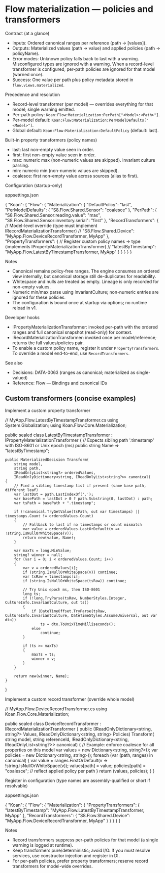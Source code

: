 # Flow materialization — policies and transformers

Contract (at a glance)
- Inputs: Ordered canonical ranges per reference (path → [values]).
- Outputs: Materialized values (path → value) and applied policies (path → policyName).
- Error modes: Unknown policy falls back to last with a warning. Misconfigured types are ignored with a warning. When a record-level transformer is configured, per-path policies are ignored for that model (warned once).
- Success: One value per path plus policy metadata stored in `flow.views.materialized`.

Precedence and resolution
- Record-level transformer (per model) — overrides everything for that model; single warning emitted.
- Per-path policy: `Koan:Flow:Materialization:PerPath["<Model>:<Path>"]`.
- Per-model default: `Koan:Flow:Materialization:PerModelDefaults["<Model>"]`.
- Global default: `Koan:Flow:Materialization:DefaultPolicy` (default: last).

Built-in property transformers (policy names)
- last: last non-empty value seen in order.
- first: first non-empty value seen in order.
- max: numeric max (non-numeric values are skipped). Invariant culture parsing.
- min: numeric min (non-numeric values are skipped).
- coalesce: first non-empty value across sources (alias to first).

Configuration (startup-only)

appsettings.json

{
  "Koan": {
    "Flow": {
      "Materialization": {
        "DefaultPolicy": "last",
        "PerModelDefaults": {
          "S8.Flow.Shared.Sensor": "coalesce"
        },
        "PerPath": {
          "S8.Flow.Shared.Sensor:reading.value": "max",
          "S8.Flow.Shared.Sensor:inventory.serial": "first"
        },
        "RecordTransformers": {
          // Model-level override (type must implement IRecordMaterializationTransformer)
          // "S8.Flow.Shared.Device": "MyApp.Flow.DeviceRecordTransformer, MyApp"
        },
        "PropertyTransformers": {
          // Register custom policy names → type (implements IPropertyMaterializationTransformer)
          // "latestByTimestamp": "MyApp.Flow.LatestByTimestampTransformer, MyApp"
        }
      }
    }
  }
}

Notes
- Canonical remains policy-free ranges. The engine consumes an ordered view internally, but canonical storage still de-duplicates for readability.
- Whitespace and nulls are treated as empty. Lineage is only recorded for non-empty values.
- Numeric min/max parse using InvariantCulture; non-numeric entries are ignored for these policies.
- The configuration is bound once at startup via options; no runtime reload in v1.

Developer hooks
- IPropertyMaterializationTransformer: invoked per-path with the ordered ranges and full canonical snapshot (read-only) for context.
- IRecordMaterializationTransformer: invoked once per model/reference; returns the full values/policies pair.
- To enable a custom policy name, register it under `PropertyTransformers`. To override a model end-to-end, use `RecordTransformers`.

See also
- Decisions: DATA-0063 (ranges as canonical; materialized as single-valued)
- Reference: Flow — Bindings and canonical IDs

## Custom transformers (concise examples)

Implement a custom property transformer

// MyApp.Flow.LatestByTimestampTransformer.cs
using System.Globalization;
using Koan.Flow.Core.Materialization;

public sealed class LatestByTimestampTransformer : IPropertyMaterializationTransformer
{
    // Expects sibling path '<base>.timestamp' with ISO-8601 or Unix epoch (ms)
    public string Name => "latestByTimestamp";

    public MaterializedDecision Transform(
        string model,
        string path,
        IReadOnlyList<string?> orderedValues,
        IReadOnlyDictionary<string, IReadOnlyList<string?>> canonical)
    {
        // Find a sibling timestamp list if present (same base path, different leaf)
        var lastDot = path.LastIndexOf('.');
        var basePath = lastDot > 0 ? path.Substring(0, lastDot) : path;
        var tsPath = basePath + ".timestamp";

        if (!canonical.TryGetValue(tsPath, out var timestamps) || timestamps.Count != orderedValues.Count)
        {
            // Fallback to last if no timestamps or count mismatch
            var value = orderedValues.LastOrDefault(v => !string.IsNullOrWhiteSpace(v));
            return new(value, Name);
        }

        var maxTs = long.MinValue;
        string? winner = null;
        for (var i = 0; i < orderedValues.Count; i++)
        {
            var v = orderedValues[i];
            if (string.IsNullOrWhiteSpace(v)) continue;
            var tsRaw = timestamps[i];
            if (string.IsNullOrWhiteSpace(tsRaw)) continue;

            // Try Unix epoch ms, then ISO-8601
            long ts;
            if (!long.TryParse(tsRaw, NumberStyles.Integer, CultureInfo.InvariantCulture, out ts))
            {
                if (DateTimeOffset.TryParse(tsRaw, CultureInfo.InvariantCulture, DateTimeStyles.AssumeUniversal, out var dto))
                    ts = dto.ToUnixTimeMilliseconds();
                else
                    continue;
            }

            if (ts >= maxTs)
            {
                maxTs = ts;
                winner = v;
            }
        }

        return new(winner, Name);
    }
}

Implement a custom record transformer (override whole model)

// MyApp.Flow.DeviceRecordTransformer.cs
using Koan.Flow.Core.Materialization;

public sealed class DeviceRecordTransformer : IRecordMaterializationTransformer
{
    public (IReadOnlyDictionary<string, string?> Values, IReadOnlyDictionary<string, string> Policies) Transform(
        string model,
        string referenceId,
        IReadOnlyDictionary<string, IReadOnlyList<string?>> canonical)
    {
        // Example: enforce coalesce for all properties on this model
        var values = new Dictionary<string, string?>();
        var policies = new Dictionary<string, string>();
        foreach (var (path, ranges) in canonical)
        {
            var value = ranges.FirstOrDefault(v => !string.IsNullOrWhiteSpace(v));
            values[path] = value;
            policies[path] = "coalesce"; // reflect applied policy per path
        }
        return (values, policies);
    }
}

Register in configuration (type names are assembly-qualified or short if resolvable)

appsettings.json

{
  "Koan": {
    "Flow": {
      "Materialization": {
        "PropertyTransformers": {
          "latestByTimestamp": "MyApp.Flow.LatestByTimestampTransformer, MyApp"
        },
        "RecordTransformers": {
          "S8.Flow.Shared.Device": "MyApp.Flow.DeviceRecordTransformer, MyApp"
        }
      }
    }
  }
}

Notes
- Record transformers suppress per-path policies for that model (a single warning is logged at runtime).
- Keep transformers pure/deterministic; avoid I/O. If you must resolve services, use constructor injection and register in DI.
- For per-path policies, prefer property transformers; reserve record transformers for model-wide overrides.
